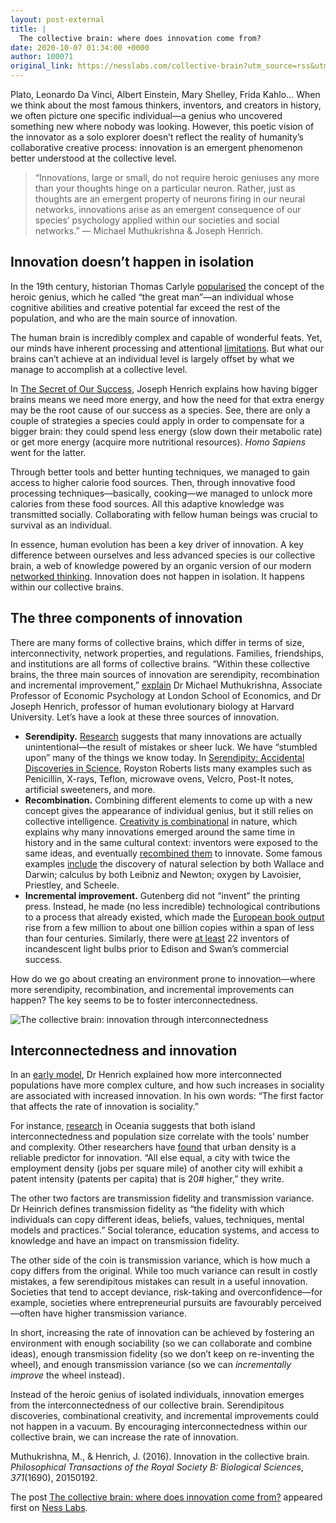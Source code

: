 ```yaml
---
layout: post-external
title: |
  The collective brain: where does innovation come from?
date: 2020-10-07 01:34:00 +0000
author: 100071
original_link: https://nesslabs.com/collective-brain?utm_source=rss&utm_medium=rss&utm_campaign=collective-brain
---
```


Plato, Leonardo Da Vinci, Albert Einstein, Mary Shelley, Frida Kahlo… When we think about the most famous thinkers, inventors, and creators in history, we often picture one specific individual—a genius who uncovered something new where nobody was looking. However, this poetic vision of the innovator as a solo explorer doesn’t reflect the reality of humanity’s collaborative creative process: innovation is an emergent phenomenon better understood at the collective level.

> “Innovations, large or small, do not require heroic geniuses any more than your thoughts hinge on a particular neuron. Rather, just as thoughts are an emergent property of neurons firing in our neural networks, innovations arise as an emergent consequence of our species’ psychology applied within our societies and social networks.” — Michael Muthukrishna & Joseph Henrich.

## Innovation doesn’t happen in isolation

In the 19th century, historian Thomas Carlyle [popularised](https://amzn.to/2Gz9vWi) the concept of the heroic genius, which he called “the great man”—an individual whose cognitive abilities and creative potential far exceed the rest of the population, and who are the main source of innovation.

The human brain is incredibly complex and capable of wonderful feats. Yet, our minds have inherent processing and attentional [limitations](https://nesslabs.com/brain-limitations). But what our brains can’t achieve at an individual level is largely offset by what we manage to accomplish at a collective level.

In [The Secret of Our Success](https://amzn.to/2Gqv8rT), Joseph Henrich explains how having bigger brains means we need more energy, and how the need for that extra energy may be the root cause of our success as a species. See, there are only a couple of strategies a species could apply in order to compensate for a bigger brain: they could spend less energy (slow down their metabolic rate) or get more energy (acquire more nutritional resources). _Homo Sapiens_ went for the latter.

Through better tools and better hunting techniques, we managed to gain access to higher calorie food sources. Then, through innovative food processing techniques—basically, cooking—we managed to unlock more calories from these food sources. All this adaptive knowledge was transmitted socially. Collaborating with fellow human beings was crucial to survival as an individual.

In essence, human evolution has been a key driver of innovation. A key difference between ourselves and less advanced species is our collective brain, a web of knowledge powered by an organic version of our modern [networked thinking](https://nesslabs.com/networked-thinking). Innovation does not happen in isolation. It happens within our collective brains.

## The three components of innovation

There are many forms of collective brains, which differ in terms of size, interconnectivity, network properties, and regulations. Families, friendships, and institutions are all forms of collective brains. “Within these collective brains, the three main sources of innovation are serendipity, recombination and incremental improvement,” [explain](https://www.ncbi.nlm.nih.gov/pmc/articles/PMC4780534/) Dr Michael Muthukrishna, Associate Professor of Economic Psychology at London School of Economics, and Dr Joseph Henrich, professor of human evolutionary biology at Harvard University. Let’s have a look at these three sources of innovation.

- **Serendipity.** [Research](https://science.sciencemag.org/content/324/5932/1298.abstract) suggests that many innovations are actually unintentional—the result of mistakes or sheer luck. We have “stumbled upon” many of the things we know today. In [Serendipity: Accidental Discoveries in Science](https://amzn.to/36Fo315), Royston Roberts lists many examples such as Penicillin, X-rays, Teflon, microwave ovens, Velcro, Post-It notes, artificial sweeteners, and more.
- **Recombination.** Combining different elements to come up with a new concept gives the appearance of individual genius, but it still relies on collective intelligence. [Creativity is combinational](https://nesslabs.com/combinational-creativity) in nature, which explains why many innovations emerged around the same time in history and in the same cultural context: inventors were exposed to the same ideas, and eventually [recombined them](https://nesslabs.com/inspiration-to-idea-sex) to innovate. Some famous examples [include](https://www.jstor.org/stable/23998345) the discovery of natural selection by both Wallace and Darwin; calculus by both Leibniz and Newton; oxygen by Lavoisier, Priestley, and Scheele.
- **Incremental improvement.** Gutenberg did not “invent” the printing press. Instead, he made (no less incredible) technological contributions to a process that already existed, which made the [European book output](https://www.cambridge.org/core/journals/journal-of-economic-history/article/charting-the-rise-of-the-west-manuscripts-and-printed-books-in-europe-a-longterm-perspective-from-the-sixth-through-eighteenth-centuries/0740F5F9030A706BB7E9FACCD5D975D4) rise from a few million to about one billion copies within a span of less than four centuries. Similarly, there were [at least](https://amzn.to/34zFUnz) 22 inventors of incandescent light bulbs prior to Edison and Swan’s commercial success.

How do we go about creating an environment prone to innovation—where more serendipity, recombination, and incremental improvements can happen? The key seems to be to foster interconnectedness.

![The collective brain: innovation through interconnectedness](https://nesslabs.com/wp-content/uploads/2020/10/collective-brain-illustration-1024x788.png)

## Interconnectedness and innovation

In an [early model](https://www.jstor.org/stable/4128416), Dr Henrich explained how more interconnected populations have more complex culture, and how such increases in sociality are associated with increased innovation. In his own words: “The first factor that affects the rate of innovation is sociality.”

For instance, [research](https://pubmed.ncbi.nlm.nih.gov/20392733/) in Oceania suggests that both island interconnectedness and population size correlate with the tools’ number and complexity. Other researchers have [found](https://www.sciencedirect.com/science/article/abs/pii/S0094119006000817) that urban density is a reliable predictor for innovation. “All else equal, a city with twice the employment density (jobs per square mile) of another city will exhibit a patent intensity (patents per capita) that is 20# higher,” they write.

The other two factors are transmission fidelity and transmission variance. Dr Heinrich defines transmission fidelity as “the fidelity with which individuals can copy different ideas, beliefs, values, techniques, mental models and practices.” Social tolerance, education systems, and access to knowledge and have an impact on transmission fidelity.

The other side of the coin is transmission variance, which is how much a copy differs from the original. While too much variance can result in costly mistakes, a few serendipitous mistakes can result in a useful innovation. Societies that tend to accept deviance, risk-taking and overconfidence—for example, societies where entrepreneurial pursuits are favourably perceived—often have higher transmission variance.

In short, increasing the rate of innovation can be achieved by fostering an environment with enough sociability (so we can collaborate and combine ideas), enough transmission fidelity (so we don’t keep on re-inventing the wheel), and enough transmission variance (so we can _incrementally improve_ the wheel instead).

Instead of the heroic genius of isolated individuals, innovation emerges from the interconnectedness of our collective brain. Serendipitous discoveries, combinational creativity, and incremental improvements could not happen in a vacuum. By encouraging interconnectedness within our collective brain, we can increase the rate of innovation.

Muthukrishna, M., & Henrich, J. (2016). Innovation in the collective brain. _Philosophical Transactions of the Royal Society B: Biological Sciences_, _371_(1690), 20150192.

The post [The collective brain: where does innovation come from?](https://nesslabs.com/collective-brain) appeared first on [Ness Labs](https://nesslabs.com).
